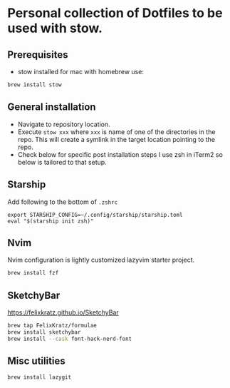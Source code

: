 # Personal collection of Dotfiles to be used with stow.

## Prerequisites

- stow installed
for mac with homebrew use:

```bash
brew install stow
```

## General installation

- Navigate to repository location.
- Execute `stow xxx` where `xxx` is name of one of the directories in the repo. This will create a symlink in the target location pointing to the repo. 
- Check below for specific post installation steps I use zsh in iTerm2 so below is tailored to that setup.

## Starship 

Add following to the bottom of `.zshrc`
```
export STARSHIP_CONFIG=~/.config/starship/starship.toml
eval "$(starship init zsh)"
```
## Nvim

Nvim configuration is lightly customized lazyvim starter project.

```bash
brew install fzf
```

## SketchyBar
https://felixkratz.github.io/SketchyBar

```bash
brew tap FelixKratz/formulae
brew install sketchybar
brew install --cask font-hack-nerd-font
```

## Misc utilities
```bash
brew install lazygit
```
